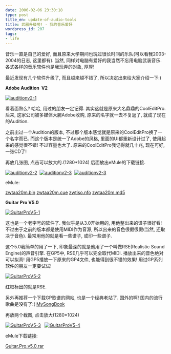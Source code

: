 ```yaml
---
date: 2006-02-06 23:30:18
type: post
title_en: update-of-audio-tools
title: 武器升级啦! - 我的音乐爱好
wordpress_id: 207
tags:
- life
---
```


音乐一直是自己的爱好, 而且原来大学期间也玩过很长时间的乐队(可以看我2003-2004的日志, 这里都有). 当然, 同样对电脑有爱好的我当然不忘用电脑武装音乐. 各式各样的音乐软件也是我玩弄的对象, 厚厚!

最近发现有几个软件升级了, 而且越来越不错了, 所以决定出来给大家介绍一下:)

**Adobe Audition  V2**

[![auditionv2-1](http://nickcheng.zoto.com/img/45/ad21676b392439439c089ac00faa3029-.jpg)](http://nickcheng.zoto.com/img/original/ad21676b392439439c089ac00faa3029-.jpg)

看着面熟么? 哈哈, 用过的朋友一定记得. 其实这就是原来大名鼎鼎的CoolEditPro. 后来, 这家公司被多媒体大腕Adobe收购, 原来的名字就一去不复返了, 就成了现在的Audition.

之前出过一个Audition的版本, 不过那个版本感觉就是原来的CoolEditPro换了一个名字而已. 而这个版本是统一了Adobe的风格, 里面的UI都重新设计过了, 使用起来的感觉很不错! 不过容量也大了. 原来的CoolEditPro我记得就几十兆, 现在可好, 一张CD了!

再放几张图, 点击可以放大的.(1280*1024) 后面放出eMule的下载链接.

[![auditionv2-2](http://nickcheng.zoto.com/img/24/df50b2372fb0d9f5040c07e19bce42b6-.jpg)](http://nickcheng.zoto.com/img/original/df50b2372fb0d9f5040c07e19bce42b6-.jpg)  [![auditionv2-3](http://nickcheng.zoto.com/img/24/7277643fb9713fcde7c38cb5d6c5286d-.jpg)](http://nickcheng.zoto.com/img/original/7277643fb9713fcde7c38cb5d6c5286d-.jpg)  [![auditionv2-3](http://nickcheng.zoto.com/img/24/21ae3ac300e65580399d8eb60c6d6f6c-.jpg)](http://nickcheng.zoto.com/img/original/21ae3ac300e65580399d8eb60c6d6f6c-.jpg)

eMule:

[zwtaa20m.bin](ed2k://|file|zwtaa20m.bin|738144624|032032486255F47830984C3A9150FE2E|h=UYOWX575C2GOXDECMWHHITEKLRX3V5PV|/)
[zwtaa20m.cue](ed2k://|file|zwtaa20m.cue|74|2AED24B024B6AB24683B7C1C0584B6BD|h=3SGPMMHQAC7MU5ZYFM6D5A5Q3XABUCQX|/)
[zwtiso.nfo](ed2k://|file|zwtiso.nfo|6536|04E467972B178D015C7FBEBD0E4F85A9|h=RZUHWTOSGN772YMYDPEU2AZLFXD63YRJ|/)
[zwtaa20m.md5](ed2k://|file|zwtaa20m.md5|94|AEABCE54CCF795EABB495B800EABC97E|h=DMY55GOBRFDAC6CUTNMY6YOVGUGZNJIP|/)

**Guitar Pro V5.0**

[![GuitarProV5-1](http://nickcheng.zoto.com/img/45/f55a45f63270b1f905e4ca1cf995d930-.jpg)](http://nickcheng.zoto.com/img/original/f55a45f63270b1f905e4ca1cf995d930-.jpg)

这也是一个老字号的软件了. 我似乎是从3.0开始用的, 用他整出来的谱子很好看! 不过由于之前的版本都是使用MIDI作为音源, 所以出来的音色很假很假(当然, 还取决于音色). 最常用他的就是看一些谱子, 或印一些谱子.

这个5.0我简单的用了一下, 印象最深的就是他用了一个叫做RSE(Realistic Sound Engine)的声音引擎. 在GP5中, RSE几乎可以完全取代MIDI. 播放出来的音色绝对可以拟真! 用GP5播放一下原来的GP4文件, 也能得到很不错的效果! 用过GP系列软件的朋友一定要试试!

[![GuitarProV5-2](http://nickcheng.zoto.com/img/45/4bea53b5c31d69dc687b044dccafc02d-.jpg)](http://nickcheng.zoto.com/img/original/4bea53b5c31d69dc687b044dccafc02d-.jpg)

红框标出的就是RSE.

另外再推荐一个下载GP歌谱的网站, 也是一个经典老站了. 国外的啊! 国内的流行歌曲是没有了:(
[MySongBook](http://www.mysongbook.com)

再放两个截图, 点击放大(1280*1024)

[![GuitarProV5-3](http://nickcheng.zoto.com/img/24/7540d17638ee5c5b556e5b691f4e3d07-.jpg)](http://nickcheng.zoto.com/img/original/7540d17638ee5c5b556e5b691f4e3d07-.jpg)   [![GuitarProV5-4](http://nickcheng.zoto.com/img/24/21c7b6ec873fdb605416e979e9d6c4ad-.jpg)](http://nickcheng.zoto.com/img/original/21c7b6ec873fdb605416e979e9d6c4ad-.jpg)

eMule下载链接:

[Guitar.Pro.v5.0.rar](ed2k://|file|Guitar.Pro.v5.0.rar|175292703|041324C6CB16CB281F6FF4E8FB89224C|h=EYBRLXPLN2RJGZDGONKCBTJLI3HMLC5B|/)
